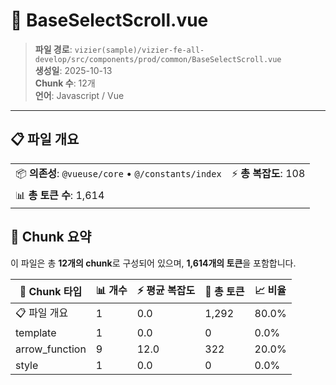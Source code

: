 # 📄 BaseSelectScroll.vue

> **파일 경로**: `vizier(sample)/vizier-fe-all-develop/src/components/prod/common/BaseSelectScroll.vue`  
> **생성일**: 2025-10-13  
> **Chunk 수**: 12개  
> **언어**: Javascript / Vue
---





## 📋 파일 개요

| | |
|--|--|
| 📦 **의존성**: `@vueuse/core` • `@/constants/index` | ⚡ **총 복잡도**: 108 |
| 📊 **총 토큰 수**: 1,614 |  |






## 🧩 Chunk 요약

이 파일은 총 **12개의 chunk**로 구성되어 있으며, **1,614개의 토큰**을 포함합니다.

| 🧩 Chunk 타입 | 📊 개수 | ⚡ 평균 복잡도 | 📝 총 토큰 | 📈 비율 |
|---------------|--------|-------------|----------|--------|
| 📋 파일 개요 | 1 | 0.0 | 1,292 | 80.0% |
| template | 1 | 0.0 | 0 | 0.0% |
| arrow_function | 9 | 12.0 | 322 | 20.0% |
| style | 1 | 0.0 | 0 | 0.0% |

